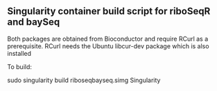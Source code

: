 ## Singularity container build script for riboSeqR and baySeq

Both packages are obtained from Bioconductor and require RCurl as a prerequisite.
RCurl needs the Ubuntu libcur-dev package which is also installed

To build:

sudo singularity build riboseqbayseq.simg Singularity


